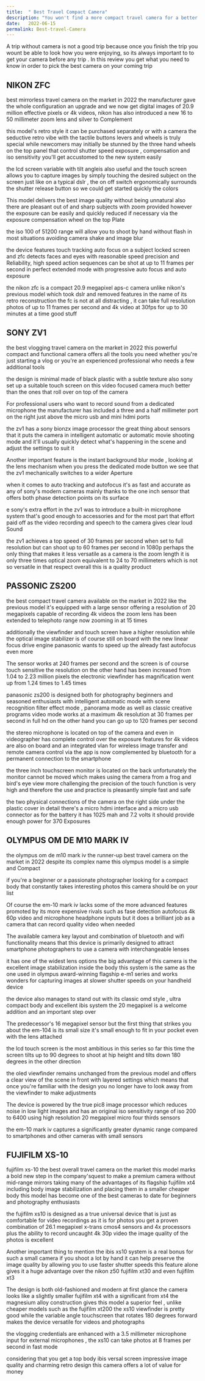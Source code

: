 ```yaml
---
title:  " Best Travel Compact Camera"
description: "You won't find a more compact travel camera for a better price than the Nikon Coolpix W100 "
date:   2022-06-15
permalink: Best-travel-Camera
---
```






A trip without camera is not a good trip because once you finish the trip you wount be able to look how you were enjoying, so its always important to to get your camera before any trip .
In this review you get what you need to know in order to pick the best camera on your coming trip



## NIKON ZFC 



best mirrorless travel camera on the market in 2022 the manufacturer gave the whole configuration an upgrade and we now get digital images of 20.9 million effective pixels or 4k videos,  nikon has also introduced a new 16 to 50 millimeter zoom lens and silver to Complement




 this model's retro style it can be purchased separately or with a camera the seductive retro vibe with the tactile buttons levers and wheels is truly special while newcomers may initially be stunned by the three hand wheels on the top panel that control shutter speed exposure , compensation and iso sensitivity you'll get accustomed to the new system easily




the lcd screen variable with tilt angleis also useful and the touch screen allows you to capture images by simply touching the desired subject on the screen just like on a typical dslr ,  the on off switch ergonomically surrounds the shutter release button so we could get started quickly the colors 






This model delivers the best image quality without being unnatural also there are pleasant out of  and sharp subjects with zoom provided however the exposure can be easily and quickly reduced if necessary via the exposure compensation wheel on the top Plate




 the iso 100 of 51200 range will allow you to shoot by hand without flash in most situations avoiding camera shake and image blur




 the device features touch tracking auto focus on a subject locked screen and zfc detects faces and eyes with reasonable speed precision and Reliability,  high speed action sequences can be shot at up to 11 frames per second in perfect extended mode with progressive auto focus and auto exposure




the nikon zfc is a compact 20.9 megapixel aps-c camera unlike nikon's previous model which took dslr and removed features in the name of its retro reconstruction the fc is not at all distracting ,  it can take full resolution photos of up to 11 frames per second and 4k video at 30fps for up to 30 minutes at a time good stuff








## SONY ZV1





 the best vlogging travel camera on the market in 2022 this powerful compact and functional camera offers all the tools you need whether you're just starting a vlog or you're an experienced professional who needs a few additional tools



 the design is minimal made of black plastic with a subtle texture also sony set up a suitable touch screen on this video focused camera much better than the ones that roll over on top of the camera 



For professional users who want to record sound from a dedicated microphone the manufacturer has included a three and a half millimeter port on the right just above the micro usb and mini hdmi ports





the zv1 has a sony bionzx image processor the great thing about sensors that it puts the camera in intelligent automatic or automatic movie shooting mode and it'll usually quickly detect what's happening in the scene and adjust the settings to suit it




 Another important feature is the instant background blur mode ,  looking at the lens mechanism when you press the dedicated mode button we see that the zv1 mechanically switches to a wider Aperture



 when it comes to auto tracking and autofocus it's as fast and accurate as any of sony's modern cameras mainly thanks to the one inch sensor that offers both phase detection points on its surface





e sony's extra effort in the zv1 was to introduce a built-in microphone system that's good enough to accessories and for the most part that effort paid off as the video recording and speech to the camera gives clear loud Sound





 the zv1 achieves a top speed of 30 frames per second when set to full resolution but can shoot up to 60 frames per second in 1080p perhaps the only thing that makes it less versatile as a camera is the zoom length it is only three times optical zoom equivalent to 24 to 70 millimeters which is not so versatile in that respect overall this is a quality product









## PASSONIC ZS200




the best compact travel camera available on the market in 2022 like the previous model it's equipped with a large sensor offering a resolution of 20 megapixels capable of recording 4k videos the zoom lens has been extended to telephoto range now zooming in at 15 times



additionally the viewfinder and touch screen have a higher resolution while the optical image stabilizer is of course still on board with the new linear focus drive engine panasonic wants to speed up the already fast autofocus even more  






The sensor works at 240 frames per second and the screen is of course touch sensitive the resolution  on the other hand has been increased from 1.04 to 2.23 million pixels the electronic viewfinder has magnification went up from 1.24 times to 1.45 times





 panasonic zs200 is designed both for photography beginners and seasoned enthusiasts with intelligent automatic mode with scene recognition filter effect mode , panorama mode as well as classic creative programs video mode works at a maximum 4k resolution at 30 frames per second in full hd on the other hand you can go up to 120 frames per second






 the stereo microphone is located on top of the camera and even in videographer has complete control over the exposure features for 4k videos are also on board and an integrated vlan for wireless image transfer and remote camera control via the app is now complemented by bluetooth for a permanent connection to the smartphone






the three inch touchscreen monitor is located on the back unfortunately the monitor cannot be moved which makes using the camera from a frog and bird's eye view more challenging 
the precision of the touch function is very high and therefore the use and practice is pleasantly simple fast and safe





 the two physical connections of the camera on the right side under the plastic cover in detail there's a micro hdmi interface and a micro usb connector as for the battery it has 1025 mah and 7.2 volts it should provide enough power for 370 Exposures








 ## OLYMPUS OM DE M10 MARK IV






 the olympus om de m10 mark iv the runner-up best travel camera on the market in 2022 despite its complex name this olympus model is a simple and Compact





if you're a beginner or a passionate photographer looking for a compact body that constantly takes interesting photos this camera should be on your list








 Of course the em-10 mark iv lacks some of the more advanced features promoted by its more expensive rivals such as fase detection autofocus 4k 60p video and microphone headphone inputs but it does a brilliant job as a camera that can record quality video when needed




 The available camera key layout and combination of bluetooth and wifi functionality means that this device is primarily designed to attract smartphone photographers to use a camera with interchangeable lenses 




 it has one of the widest lens options the big advantage of this camera is the excellent image stabilization inside the body this system is the same as the one used in olympus award-winning flagship e-m1 series and works wonders for capturing images at slower shutter speeds on your handheld device




 the device also manages to stand out with its classic omd style , ultra compact body and excellent ibis
system the 20 megapixel is a welcome addition and an important step over


The predecessor's 16 megapixel sensor but the first thing that strikes you about the em-104 is its small size it's small enough to fit in your pocket even with the lens attached 





the lcd touch screen is the most ambitious in this series so far this time the screen tilts up to 90 degrees to shoot at hip height and tilts down 180 degrees in the other direction





the oled viewfinder remains unchanged from the previous model and offers a clear view of the scene in front with layered settings which means that once you're familiar with the design you no longer have to look away from the viewfinder to make adjustments 





The device is powered by the true pic8 image processor which reduces noise in low light images and has an original iso sensitivity range of iso 200 to 6400 using high resolution 20 megapixel micro four thirds sensors



the em-10 mark iv captures a significantly greater dynamic range compared to smartphones and other cameras with small sensors 









 ## FUJIFILM XS-10




fujifilm xs-10 the best overall travel camera on the market this model marks a bold new step in the company'squest to make a premium camera without mid-range mirrors taking many of the advantages of its flagship fujifilm xt4 including body image stabilization and placing them in a smaller cheaper body this model has become one of the best cameras to date for beginners and photography enthusiasts





 the fujifilm xs10 is designed as a true universal device that is just as comfortable for video recordings as it is for photos you get a proven combination of 26.1 megapixel x-trans cmos4 sensors and 4x processors plus the ability to record uncaught 4k 30p video the image quality of the photos is excellent 






Another important thing to mention the ibis xs10 system is a real bonus for such a small camera if you shoot a lot by hand it can help preserve the image quality by allowing you to use faster shutter speeds this feature alone gives it a huge advantage over the nikon z50 fujifilm xt30 and even fujifilm xt3 






The design is both old-fashioned and modern at first glance the camera looks like a slightly smaller fujifilm xt4 with a significant from xt4 the magnesium alloy construction gives this model a superior feel ,  unlike cheaper models such as the fujifilm xt200  the xs10 viewfinder is pretty good while the variable angle touchscreen that rotates 180 degrees forward makes the device versatile for videos and photographs





 the vlogging credentials are enhanced with a 3.5 millimeter microphone input for external microphones ,  the xs10 can take photos at  8 frames per second in fast mode





considering that you get a top body ibis versal screen impressive image quality and charming retro design this camera offers a lot of value for money 
